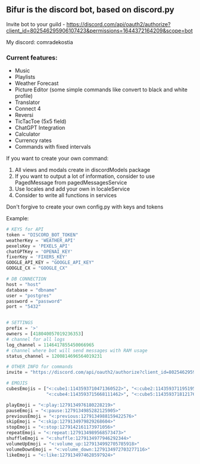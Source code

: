 ## Bifur is the discord bot, based on discord.py

Invite bot to your guild - https://discord.com/api/oauth2/authorize?client_id=802546295906107423&permissions=1644372164209&scope=bot

My discord: comradekostia

### Current features:
- Music
- Playlists
- Weather Forecast
- Picture Editor (some simple commands like convert to black and white profile)
- Translator
- Connect 4
- Reversi
- TicTacToe (5x5 field)
- ChatGPT Integration
- Calculator
- Currency rates
- Commands with fixed intervals

If you want to create your own command:
1. All views and modals create in discordModels package
2. If you want to output a lot of information, consider to use PagedMessage from pagedMessagesService
3. Use locales and add your own in localeService
4. Consider to write all functions in services

Don't forgive to create your own config.py with keys and tokens

Example:
```python
# KEYS for API
token = "DISCORD_BOT_TOKEN"
weatherKey = 'WEATHER_API'
pexelsKey = 'PEXELS_API'
chatGPTKey = 'OPENAI_KEY'
fixerKey = 'FIXERS_KEY'
GOOGLE_API_KEY = "GOOGLE_API_KEY"
GOOGLE_CX = "GOOGLE_CX"

# DB CONNECTION
host = "host"
database = "dbname"
user = "postgres"
password = "password"
port = "5432"


# SETTINGS
prefix = '>'
owners = [418040057019236353]
# channel for all logs
log_channel = 1146417855450066965
# channel where bot will send messages with RAM usage
status_channel = 1200814696564019231

# OTHER INFO for commands
invite = "https://discord.com/api/oauth2/authorize?client_id=802546295906107423&permissions=1644372164209&scope=bot"

# EMOJIS
cubesEmojis = ["<:cube1:1143593710471360522>", "<:cube2:1143593711951954001>", "<:cube3:1143593714229461154>",
               "<:cube4:1143593715668111462>", "<:cube5:1143593718121762836>", "<:cube6:1143593719094853865>"]

playEmoji = "<:play:1279134976180228219>"
pauseEmoji = "<:pause:1279134985282125905>"
previousEmoji = "<:previous:1279134988159422576>"
skipEmoji = "<:skip:1279134979829268604>"
stopEmoji = "<:stop:1279142161173971056>"
repeatEmoji = "<:repeat:1279134989568573473>"
shuffleEmoji = "<:shuffle:1279134977946292344>"
volumeUpEmoji = "<:volume_up:1279134992705785918>"
volumeDownEmoji = "<:volume_down:1279134972703277116>"
likeEmoji = "<:like:1279134974628597924>"
```
